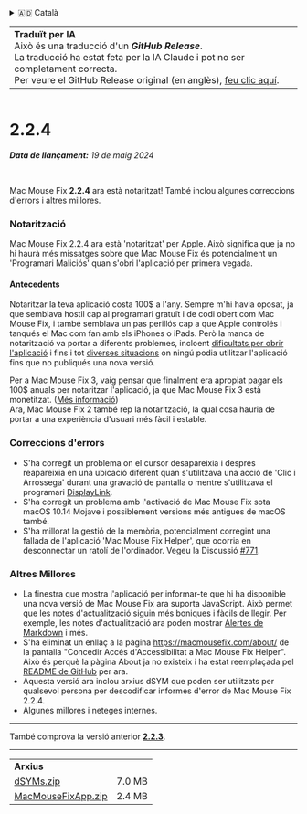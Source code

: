 <details>
<summary>🇦🇩 Català</summary>

[🇬🇧 English (GitHub)](https://github.com/noah-nuebling/mac-mouse-fix/releases/tag/2.2.4)\
**🇦🇩 Català**\
[🇩🇪 Deutsch](https://redirect.macmousefix.com/?target=mmf-release&tag=2.2.4&locale=de)\
[🇪🇸 Español](https://redirect.macmousefix.com/?target=mmf-release&tag=2.2.4&locale=es)\
[🇫🇷 Français](https://redirect.macmousefix.com/?target=mmf-release&tag=2.2.4&locale=fr)\
[🇮🇩 Indonesia](https://redirect.macmousefix.com/?target=mmf-release&tag=2.2.4&locale=id)\
[🇮🇹 Italiano](https://redirect.macmousefix.com/?target=mmf-release&tag=2.2.4&locale=it)\
[🇭🇺 Magyar](https://redirect.macmousefix.com/?target=mmf-release&tag=2.2.4&locale=hu)\
[🇳🇱 Nederlands](https://redirect.macmousefix.com/?target=mmf-release&tag=2.2.4&locale=nl)\
[🇵🇱 Polski](https://redirect.macmousefix.com/?target=mmf-release&tag=2.2.4&locale=pl)\
[🇧🇷 Português (Brasil)](https://redirect.macmousefix.com/?target=mmf-release&tag=2.2.4&locale=pt-BR)\
[🇵🇹 Português (Portugal)](https://redirect.macmousefix.com/?target=mmf-release&tag=2.2.4&locale=pt-PT)\
[🇷🇴 Română](https://redirect.macmousefix.com/?target=mmf-release&tag=2.2.4&locale=ro)\
[🇸🇪 Svenska](https://redirect.macmousefix.com/?target=mmf-release&tag=2.2.4&locale=sv)\
[🇻🇳 Tiếng Việt](https://redirect.macmousefix.com/?target=mmf-release&tag=2.2.4&locale=vi)\
[🇹🇷 Türkçe](https://redirect.macmousefix.com/?target=mmf-release&tag=2.2.4&locale=tr)\
[🇨🇿 Čeština](https://redirect.macmousefix.com/?target=mmf-release&tag=2.2.4&locale=cs)\
[🇬🇷 Ελληνικά](https://redirect.macmousefix.com/?target=mmf-release&tag=2.2.4&locale=el)\
[🇷🇺 Русский](https://redirect.macmousefix.com/?target=mmf-release&tag=2.2.4&locale=ru)\
[🇺🇦 Українська](https://redirect.macmousefix.com/?target=mmf-release&tag=2.2.4&locale=uk)\
[🇮🇱 עברית](https://redirect.macmousefix.com/?target=mmf-release&tag=2.2.4&locale=he)\
[🇸🇦 العربية](https://redirect.macmousefix.com/?target=mmf-release&tag=2.2.4&locale=ar)\
[🇮🇳 हिन्दी](https://redirect.macmousefix.com/?target=mmf-release&tag=2.2.4&locale=hi)\
[🇹🇭 ไทย](https://redirect.macmousefix.com/?target=mmf-release&tag=2.2.4&locale=th)\
[🇨🇳 中文 (简体)](https://redirect.macmousefix.com/?target=mmf-release&tag=2.2.4&locale=zh-Hans)\
[🇨🇳 中文 (繁體)](https://redirect.macmousefix.com/?target=mmf-release&tag=2.2.4&locale=zh-Hant)\
[🇭🇰 中文（香港)](https://redirect.macmousefix.com/?target=mmf-release&tag=2.2.4&locale=zh-HK)\
[🇯🇵 日本語](https://redirect.macmousefix.com/?target=mmf-release&tag=2.2.4&locale=ja)\
[🇰🇷 한국어](https://redirect.macmousefix.com/?target=mmf-release&tag=2.2.4&locale=ko)\
[Help translate Mac Mouse Fix to different languages!](https://github.com/noah-nuebling/mac-mouse-fix/discussions/731)
</details>
<table align=><td>
<b>Traduït per IA</b><br>
Això és una traducció d'un <b><em>GitHub Release</em></b>.<br>
La traducció ha estat feta per la IA Claude i pot no ser completament correcta.<br>
Per veure el GitHub Release original (en anglès), <a href="https://github.com/noah-nuebling/mac-mouse-fix/releases/tag/2.2.4">feu clic aquí</a>.
</td></table>

<table></table>

# 2.2.4
***Data de llançament:** 19 de maig 2024*

<br>

Mac Mouse Fix **2.2.4** ara està notaritzat! També inclou algunes correccions d'errors i altres millores.

### **Notarització**

Mac Mouse Fix 2.2.4 ara està 'notaritzat' per Apple. Això significa que ja no hi haurà més missatges sobre que Mac Mouse Fix és potencialment un 'Programari Maliciós' quan s'obri l'aplicació per primera vegada.

#### Antecedents

Notaritzar la teva aplicació costa 100$ a l'any. Sempre m'hi havia oposat, ja que semblava hostil cap al programari gratuït i de codi obert com Mac Mouse Fix, i també semblava un pas perillós cap a que Apple controlés i tanqués el Mac com fan amb els iPhones o iPads. Però la manca de notarització va portar a diferents problemes, incloent [dificultats per obrir l'aplicació](https://github.com/noah-nuebling/mac-mouse-fix/discussions/114) i fins i tot [diverses situacions](https://github.com/noah-nuebling/mac-mouse-fix/issues/95) on ningú podia utilitzar l'aplicació fins que no publiqués una nova versió.

Per a Mac Mouse Fix 3, vaig pensar que finalment era apropiat pagar els 100$ anuals per notaritzar l'aplicació, ja que Mac Mouse Fix 3 està monetitzat. ([Més informació](https://github.com/noah-nuebling/mac-mouse-fix/releases/tag/3.0.0)) \
Ara, Mac Mouse Fix 2 també rep la notarització, la qual cosa hauria de portar a una experiència d'usuari més fàcil i estable.

### **Correccions d'errors**

- S'ha corregit un problema on el cursor desapareixia i després reapareixia en una ubicació diferent quan s'utilitzava una acció de 'Clic i Arrossega' durant una gravació de pantalla o mentre s'utilitzava el programari [DisplayLink](https://www.synaptics.com/products/displaylink-graphics).
- S'ha corregit un problema amb l'activació de Mac Mouse Fix sota macOS 10.14 Mojave i possiblement versions més antigues de macOS també.
- S'ha millorat la gestió de la memòria, potencialment corregint una fallada de l'aplicació 'Mac Mouse Fix Helper', que ocorria en desconnectar un ratolí de l'ordinador. Vegeu la Discussió [#771](https://github.com/noah-nuebling/mac-mouse-fix/discussions/771).

### **Altres Millores**

- La finestra que mostra l'aplicació per informar-te que hi ha disponible una nova versió de Mac Mouse Fix ara suporta JavaScript. Això permet que les notes d'actualització siguin més boniques i fàcils de llegir. Per exemple, les notes d'actualització ara poden mostrar [Alertes de Markdown](https://github.com/orgs/community/discussions/16925) i més.
- S'ha eliminat un enllaç a la pàgina https://macmousefix.com/about/ de la pantalla "Concedir Accés d'Accessibilitat a Mac Mouse Fix Helper". Això és perquè la pàgina About ja no existeix i ha estat reemplaçada pel [README de GitHub](https://github.com/noah-nuebling/mac-mouse-fix) per ara.
- Aquesta versió ara inclou arxius dSYM que poden ser utilitzats per qualsevol persona per descodificar informes d'error de Mac Mouse Fix 2.2.4.
- Algunes millores i neteges internes.

---

També comprova la versió anterior [**2.2.3**](https://github.com/noah-nuebling/mac-mouse-fix/releases/tag/2.2.3).

---

<table align="start">
<tr>
    <td colspan=2>
        <b>Arxius</b>
    </td>
</tr>
<tr>
    <td><a href="https://github.com/noah-nuebling/mac-mouse-fix/releases/download/2.2.4/dSYMs.zip">dSYMs.zip</a></td>
    <td>7.0 MB</td>
</tr>
<tr>
    <td><a href="https://github.com/noah-nuebling/mac-mouse-fix/releases/download/2.2.4/MacMouseFixApp.zip">MacMouseFixApp.zip</a></td>
    <td>2.4 MB</td>
</tr>
</table>